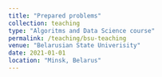 ```yaml
---
title: "Prepared problems"
collection: teaching
type: "Algoritms and Data Science course"
permalink: /teaching/bsu-teaching
venue: "Belarusian State Univerisity"
date: 2021-01-01
location: "Minsk, Belarus"
---
```

